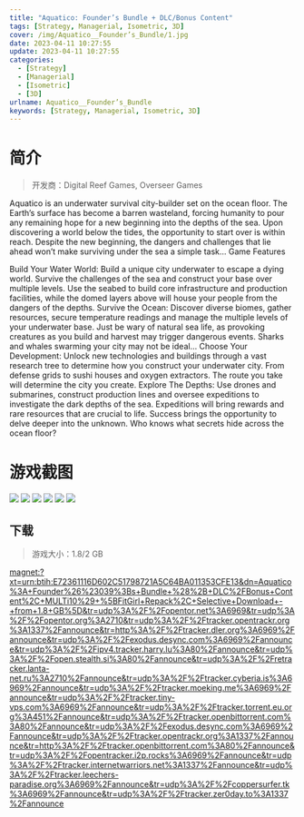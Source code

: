 ```yaml
---
title: "Aquatico: Founder’s Bundle + DLC/Bonus Content"
tags: [Strategy, Managerial, Isometric, 3D]
cover: /img/Aquatico__Founder’s_Bundle/1.jpg
date: 2023-04-11 10:27:55
update: 2023-04-11 10:27:55
categories: 
  - [Strategy]
  - [Managerial]
  - [Isometric]
  - [3D]
urlname: Aquatico__Founder’s_Bundle
keywords: [Strategy, Managerial, Isometric, 3D]
---
```

# 简介

> 开发商：Digital Reef Games, Overseer Games

Aquatico is an underwater survival city-builder set on the ocean floor. The Earth’s surface has become a barren wasteland, forcing humanity to pour any remaining hope for a new beginning into the depths of the sea. Upon discovering a world below the tides, the opportunity to start over is within reach. Despite the new beginning, the dangers and challenges that lie ahead won’t make surviving under the sea a simple task…
Game Features

Build Your Water World: Build a unique city underwater to escape a dying world. Survive the challenges of the sea and construct your base over multiple levels. Use the seabed to build core infrastructure and production facilities, while the domed layers above will house your people from the dangers of the depths.
Survive the Ocean: Discover diverse biomes, gather resources, secure temperature readings and manage the multiple levels of your underwater base. Just be wary of natural sea life, as provoking creatures as you build and harvest may trigger dangerous events. Sharks and whales swarming your city may not be ideal…
Choose Your Development: Unlock new technologies and buildings through a vast research tree to determine how you construct your underwater city. From defense grids to sushi houses and oxygen extractors. The route you take will determine the city you create.
Explore The Depths: Use drones and submarines, construct production lines and oversee expeditions to investigate the dark depths of the sea. Expeditions will bring rewards and rare resources that are crucial to life. Success brings the opportunity to delve deeper into the unknown. Who knows what secrets hide across the ocean floor?

# 游戏截图

![](/img/Aquatico__Founder’s_Bundle/2.jpg)
![](/img/Aquatico__Founder’s_Bundle/3.jpg)
![](/img/Aquatico__Founder’s_Bundle/4.jpg)
![](/img/Aquatico__Founder’s_Bundle/5.jpg)
![](/img/Aquatico__Founder’s_Bundle/6.jpg)
![](/img/Aquatico__Founder’s_Bundle/7.jpg)


## 下载

> 游戏大小：1.8/2 GB

[magnet:?xt=urn:btih:E72361116D602C51798721A5C64BA011353CFE13&amp;dn=Aquatico%3A+Founder%26%23039%3Bs+Bundle+%28%2B+DLC%2FBonus+Content%2C+MULTi10%29+%5BFitGirl+Repack%2C+Selective+Download+-+from+1.8+GB%5D&amp;tr=udp%3A%2F%2Fopentor.net%3A6969&amp;tr=udp%3A%2F%2Fopentor.org%3A2710&amp;tr=udp%3A%2F%2Ftracker.opentrackr.org%3A1337%2Fannounce&amp;tr=http%3A%2F%2Ftracker.dler.org%3A6969%2Fannounce&amp;tr=udp%3A%2F%2Fexodus.desync.com%3A6969%2Fannounce&amp;tr=udp%3A%2F%2Fipv4.tracker.harry.lu%3A80%2Fannounce&amp;tr=udp%3A%2F%2Fopen.stealth.si%3A80%2Fannounce&amp;tr=udp%3A%2F%2Fretracker.lanta-net.ru%3A2710%2Fannounce&amp;tr=udp%3A%2F%2Ftracker.cyberia.is%3A6969%2Fannounce&amp;tr=udp%3A%2F%2Ftracker.moeking.me%3A6969%2Fannounce&amp;tr=udp%3A%2F%2Ftracker.tiny-vps.com%3A6969%2Fannounce&amp;tr=udp%3A%2F%2Ftracker.torrent.eu.org%3A451%2Fannounce&amp;tr=udp%3A%2F%2Ftracker.openbittorrent.com%3A80%2Fannounce&amp;tr=udp%3A%2F%2Fexodus.desync.com%3A6969%2Fannounce&amp;tr=udp%3A%2F%2Ftracker.opentrackr.org%3A1337%2Fannounce&amp;tr=http%3A%2F%2Ftracker.openbittorrent.com%3A80%2Fannounce&amp;tr=udp%3A%2F%2Fopentracker.i2p.rocks%3A6969%2Fannounce&amp;tr=udp%3A%2F%2Ftracker.internetwarriors.net%3A1337%2Fannounce&amp;tr=udp%3A%2F%2Ftracker.leechers-paradise.org%3A6969%2Fannounce&amp;tr=udp%3A%2F%2Fcoppersurfer.tk%3A6969%2Fannounce&amp;tr=udp%3A%2F%2Ftracker.zer0day.to%3A1337%2Fannounce](magnet:?xt=urn:btih:E72361116D602C51798721A5C64BA011353CFE13&amp;dn=Aquatico%3A+Founder%26%23039%3Bs+Bundle+%28%2B+DLC%2FBonus+Content%2C+MULTi10%29+%5BFitGirl+Repack%2C+Selective+Download+-+from+1.8+GB%5D&amp;tr=udp%3A%2F%2Fopentor.net%3A6969&amp;tr=udp%3A%2F%2Fopentor.org%3A2710&amp;tr=udp%3A%2F%2Ftracker.opentrackr.org%3A1337%2Fannounce&amp;tr=http%3A%2F%2Ftracker.dler.org%3A6969%2Fannounce&amp;tr=udp%3A%2F%2Fexodus.desync.com%3A6969%2Fannounce&amp;tr=udp%3A%2F%2Fipv4.tracker.harry.lu%3A80%2Fannounce&amp;tr=udp%3A%2F%2Fopen.stealth.si%3A80%2Fannounce&amp;tr=udp%3A%2F%2Fretracker.lanta-net.ru%3A2710%2Fannounce&amp;tr=udp%3A%2F%2Ftracker.cyberia.is%3A6969%2Fannounce&amp;tr=udp%3A%2F%2Ftracker.moeking.me%3A6969%2Fannounce&amp;tr=udp%3A%2F%2Ftracker.tiny-vps.com%3A6969%2Fannounce&amp;tr=udp%3A%2F%2Ftracker.torrent.eu.org%3A451%2Fannounce&amp;tr=udp%3A%2F%2Ftracker.openbittorrent.com%3A80%2Fannounce&amp;tr=udp%3A%2F%2Fexodus.desync.com%3A6969%2Fannounce&amp;tr=udp%3A%2F%2Ftracker.opentrackr.org%3A1337%2Fannounce&amp;tr=http%3A%2F%2Ftracker.openbittorrent.com%3A80%2Fannounce&amp;tr=udp%3A%2F%2Fopentracker.i2p.rocks%3A6969%2Fannounce&amp;tr=udp%3A%2F%2Ftracker.internetwarriors.net%3A1337%2Fannounce&amp;tr=udp%3A%2F%2Ftracker.leechers-paradise.org%3A6969%2Fannounce&amp;tr=udp%3A%2F%2Fcoppersurfer.tk%3A6969%2Fannounce&amp;tr=udp%3A%2F%2Ftracker.zer0day.to%3A1337%2Fannounce)